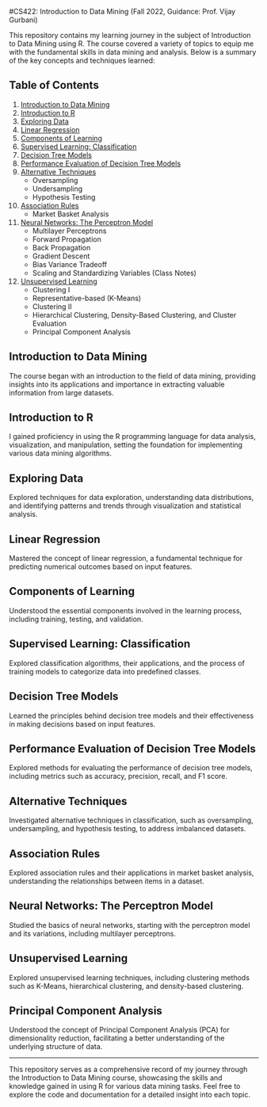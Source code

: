 #CS422: Introduction to Data Mining (Fall 2022, Guidance: Prof. Vijay Gurbani)

This repository contains my learning journey in the subject of Introduction to Data Mining using R. The course covered a variety of topics to equip me with the fundamental skills in data mining and analysis. Below is a summary of the key concepts and techniques learned:

## Table of Contents

1. [Introduction to Data Mining](#introduction-to-data-mining)
2. [Introduction to R](#introduction-to-r)
3. [Exploring Data](#exploring-data)
4. [Linear Regression](#linear-regression)
5. [Components of Learning](#components-of-learning)
6. [Supervised Learning: Classification](#supervised-learning-classification)
7. [Decision Tree Models](#decision-tree-models)
8. [Performance Evaluation of Decision Tree Models](#performance-evaluation-of-decision-tree-models)
9. [Alternative Techniques](#alternative-techniques)
    - Oversampling
    - Undersampling
    - Hypothesis Testing
10. [Association Rules](#association-rules)
    - Market Basket Analysis
11. [Neural Networks: The Perceptron Model](#neural-networks-the-perceptron-model)
    - Multilayer Perceptrons
    - Forward Propagation
    - Back Propagation
    - Gradient Descent
    - Bias Variance Tradeoff
    - Scaling and Standardizing Variables (Class Notes)
12. [Unsupervised Learning](#unsupervised-learning)
    - Clustering I
    - Representative-based (K-Means)
    - Clustering II
    - Hierarchical Clustering, Density-Based Clustering, and Cluster Evaluation
    - Principal Component Analysis

## Introduction to Data Mining

The course began with an introduction to the field of data mining, providing insights into its applications and importance in extracting valuable information from large datasets.

## Introduction to R

I gained proficiency in using the R programming language for data analysis, visualization, and manipulation, setting the foundation for implementing various data mining algorithms.

## Exploring Data

Explored techniques for data exploration, understanding data distributions, and identifying patterns and trends through visualization and statistical analysis.

## Linear Regression

Mastered the concept of linear regression, a fundamental technique for predicting numerical outcomes based on input features.

## Components of Learning

Understood the essential components involved in the learning process, including training, testing, and validation.

## Supervised Learning: Classification

Explored classification algorithms, their applications, and the process of training models to categorize data into predefined classes.

## Decision Tree Models

Learned the principles behind decision tree models and their effectiveness in making decisions based on input features.

## Performance Evaluation of Decision Tree Models

Explored methods for evaluating the performance of decision tree models, including metrics such as accuracy, precision, recall, and F1 score.

## Alternative Techniques

Investigated alternative techniques in classification, such as oversampling, undersampling, and hypothesis testing, to address imbalanced datasets.

## Association Rules

Explored association rules and their applications in market basket analysis, understanding the relationships between items in a dataset.

## Neural Networks: The Perceptron Model

Studied the basics of neural networks, starting with the perceptron model and its variations, including multilayer perceptrons.

## Unsupervised Learning

Explored unsupervised learning techniques, including clustering methods such as K-Means, hierarchical clustering, and density-based clustering.

## Principal Component Analysis

Understood the concept of Principal Component Analysis (PCA) for dimensionality reduction, facilitating a better understanding of the underlying structure of data.

---

This repository serves as a comprehensive record of my journey through the Introduction to Data Mining course, showcasing the skills and knowledge gained in using R for various data mining tasks. Feel free to explore the code and documentation for a detailed insight into each topic.
